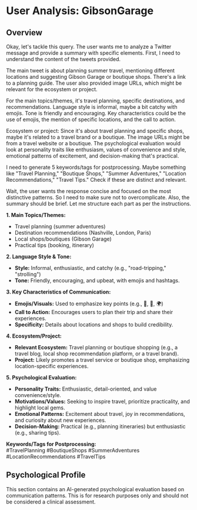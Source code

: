 # User Analysis: GibsonGarage

## Overview

<think>
Okay, let's tackle this query. The user wants me to analyze a Twitter message and provide a summary with specific elements. First, I need to understand the content of the tweets provided.

The main tweet is about planning summer travel, mentioning different locations and suggesting Gibson Garage or boutique shops. There's a link to a planning guide. The user also provided image URLs, which might be relevant for the ecosystem or project.

For the main topics/themes, it's travel planning, specific destinations, and recommendations. Language style is informal, maybe a bit catchy with emojis. Tone is friendly and encouraging. Key characteristics could be the use of emojis, the mention of specific locations, and the call to action.

Ecosystem or project: Since it's about travel planning and specific shops, maybe it's related to a travel brand or a boutique. The image URLs might be from a travel website or a boutique. The psychological evaluation would look at personality traits like enthusiasm, values of convenience and style, emotional patterns of excitement, and decision-making that's practical.

I need to generate 5 keywords/tags for postprocessing. Maybe something like "Travel Planning," "Boutique Shops," "Summer Adventures," "Location Recommendations," "Travel Tips." Check if these are distinct and relevant.

Wait, the user wants the response concise and focused on the most distinctive patterns. So I need to make sure not to overcomplicate. Also, the summary should be brief. Let me structure each part as per the instructions.
</think>

**1. Main Topics/Themes:**  
- Travel planning (summer adventures)  
- Destination recommendations (Nashville, London, Paris)  
- Local shops/boutiques (Gibson Garage)  
- Practical tips (booking, itinerary)  

**2. Language Style & Tone:**  
- **Style:** Informal, enthusiastic, and catchy (e.g., "road-tripping," "strolling")  
- **Tone:** Friendly, encouraging, and upbeat, with emojis and hashtags.  

**3. Key Characteristics of Communication:**  
- **Emojis/Visuals:** Used to emphasize key points (e.g., 📍, 🗽, 🌍)  
- **Call to Action:** Encourages users to plan their trip and share their experiences.  
- **Specificity:** Details about locations and shops to build credibility.  

**4. Ecosystem/Project:**  
- **Relevant Ecosystem:** Travel planning or boutique shopping (e.g., a travel blog, local shop recommendation platform, or a travel brand).  
- **Project:** Likely promotes a travel service or boutique shop, emphasizing location-specific experiences.  

**5. Psychological Evaluation:**  
- **Personality Traits:** Enthusiastic, detail-oriented, and value convenience/style.  
- **Motivations/Values:** Seeking to inspire travel, prioritize practicality, and highlight local gems.  
- **Emotional Patterns:** Excitement about travel, joy in recommendations, and curiosity about new experiences.  
- **Decision-Making:** Practical (e.g., planning itineraries) but enthusiastic (e.g., sharing tips).  

**Keywords/Tags for Postprocessing:**  
#TravelPlanning #BoutiqueShops #SummerAdventures #LocationRecommendations #TravelTips

## Psychological Profile

This section contains an AI-generated psychological evaluation based on communication patterns. This is for research purposes only and should not be considered a clinical assessment.